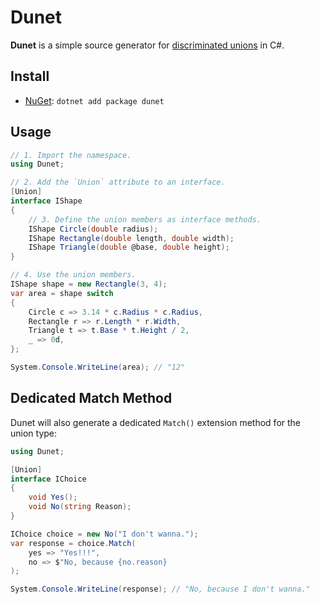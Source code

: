 # Dunet

**Dunet** is a simple source generator for [discriminated unions](https://en.wikipedia.org/wiki/Tagged_union) in C#.

## Install

- [NuGet](https://www.nuget.org/packages/Dunet/): `dotnet add package dunet`

## Usage

```cs
// 1. Import the namespace.
using Dunet;

// 2. Add the `Union` attribute to an interface.
[Union]
interface IShape
{
    // 3. Define the union members as interface methods.
    IShape Circle(double radius);
    IShape Rectangle(double length, double width);
    IShape Triangle(double @base, double height);
}

// 4. Use the union members.
IShape shape = new Rectangle(3, 4);
var area = shape switch
{
    Circle c => 3.14 * c.Radius * c.Radius,
    Rectangle r => r.Length * r.Width,
    Triangle t => t.Base * t.Height / 2,
    _ => 0d,
};

System.Console.WriteLine(area); // "12"
```

## Dedicated Match Method

Dunet will also generate a dedicated `Match()` extension method for the union type:

```cs
using Dunet;

[Union]
interface IChoice
{
    void Yes();
    void No(string Reason);
}

IChoice choice = new No("I don't wanna.");
var response = choice.Match(
    yes => "Yes!!!",
    no => $"No, because {no.reason}
);

System.Console.WriteLine(response); // "No, because I don't wanna."
```
